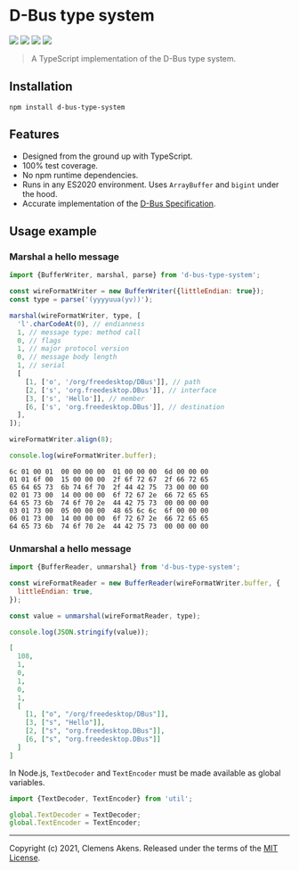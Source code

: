 # D-Bus type system

[![][ci-badge]][ci-link] [![][version-badge]][version-link]
[![][license-badge]][license-link] [![][types-badge]][types-link]

[ci-badge]: https://github.com/clebert/d-bus-type-system/workflows/CI/badge.svg
[ci-link]: https://github.com/clebert/d-bus-type-system
[version-badge]: https://badgen.net/npm/v/d-bus-type-system
[version-link]: https://www.npmjs.com/package/d-bus-type-system
[license-badge]: https://badgen.net/npm/license/d-bus-type-system
[license-link]: https://github.com/clebert/d-bus-type-system/blob/master/LICENSE
[types-badge]: https://badgen.net/npm/types/d-bus-type-system
[types-link]: https://github.com/clebert/d-bus-type-system

> A TypeScript implementation of the D-Bus type system.

## Installation

```
npm install d-bus-type-system
```

## Features

- Designed from the ground up with TypeScript.
- 100% test coverage.
- No npm runtime dependencies.
- Runs in any ES2020 environment. Uses `ArrayBuffer` and `bigint` under the
  hood.
- Accurate implementation of the
  [D-Bus Specification](https://dbus.freedesktop.org/doc/dbus-specification.html).

## Usage example

### Marshal a hello message

```js
import {BufferWriter, marshal, parse} from 'd-bus-type-system';

const wireFormatWriter = new BufferWriter({littleEndian: true});
const type = parse('(yyyyuua(yv))');

marshal(wireFormatWriter, type, [
  'l'.charCodeAt(0), // endianness
  1, // message type: method call
  0, // flags
  1, // major protocol version
  0, // message body length
  1, // serial
  [
    [1, ['o', '/org/freedesktop/DBus']], // path
    [2, ['s', 'org.freedesktop.DBus']], // interface
    [3, ['s', 'Hello']], // member
    [6, ['s', 'org.freedesktop.DBus']], // destination
  ],
]);

wireFormatWriter.align(8);

console.log(wireFormatWriter.buffer);
```

```
6c 01 00 01  00 00 00 00  01 00 00 00  6d 00 00 00
01 01 6f 00  15 00 00 00  2f 6f 72 67  2f 66 72 65
65 64 65 73  6b 74 6f 70  2f 44 42 75  73 00 00 00
02 01 73 00  14 00 00 00  6f 72 67 2e  66 72 65 65
64 65 73 6b  74 6f 70 2e  44 42 75 73  00 00 00 00
03 01 73 00  05 00 00 00  48 65 6c 6c  6f 00 00 00
06 01 73 00  14 00 00 00  6f 72 67 2e  66 72 65 65
64 65 73 6b  74 6f 70 2e  44 42 75 73  00 00 00 00
```

### Unmarshal a hello message

```js
import {BufferReader, unmarshal} from 'd-bus-type-system';

const wireFormatReader = new BufferReader(wireFormatWriter.buffer, {
  littleEndian: true,
});

const value = unmarshal(wireFormatReader, type);

console.log(JSON.stringify(value));
```

```json
[
  108,
  1,
  0,
  1,
  0,
  1,
  [
    [1, ["o", "/org/freedesktop/DBus"]],
    [3, ["s", "Hello"]],
    [2, ["s", "org.freedesktop.DBus"]],
    [6, ["s", "org.freedesktop.DBus"]]
  ]
]
```

In Node.js, `TextDecoder` and `TextEncoder` must be made available as global
variables.

```js
import {TextDecoder, TextEncoder} from 'util';

global.TextDecoder = TextDecoder;
global.TextEncoder = TextEncoder;
```

---

Copyright (c) 2021, Clemens Akens. Released under the terms of the
[MIT License](https://github.com/clebert/d-bus-type-system/blob/master/LICENSE).
